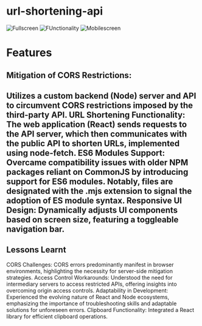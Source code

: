 # url-shortening-api
![Fullscreen](<Skærmbillede 2024-04-17 231054.png>) ![FUnctionality](<Skærmbillede 2024-04-19 111551.png>) ![Mobilescreen](<Skærmbillede 2024-04-19 111801.png>)

<h1>Features</h1>
<h2>Mitigation of CORS Restrictions:<h2> 
Utilizes a custom backend (Node) server and API to circumvent CORS restrictions imposed by the third-party API.
URL Shortening Functionality: The web application (React) sends requests to the API server, which then communicates with the public API to shorten URLs, implemented using node-fetch.
ES6 Modules Support: Overcame compatibility issues with older NPM packages reliant on CommonJS by introducing support for ES6 modules. Notably, files are designated with the .mjs extension to signal the adoption of ES module syntax.
Responsive UI Design: Dynamically adjusts UI components based on screen size, featuring a toggleable navigation bar.

<h2>Lessons Learnt</h2>
CORS Challenges: CORS errors predominantly manifest in browser environments, highlighting the necessity for server-side mitigation strategies.
Access Control Workarounds: Understood the need for intermediary servers to access restricted APIs, offering insights into overcoming origin access controls.
Adaptability in Development: Experienced the evolving nature of React and Node ecosystems, emphasizing the importance of troubleshooting skills and adaptable solutions for unforeseen errors.
Clipboard Functionality: Integrated a React library for efficient clipboard operations.